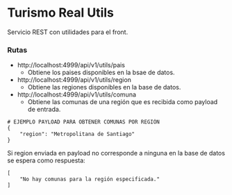 # Turismo Real Utils  
Servicio REST con utilidades para el front.  

### Rutas  
- http://localhost:4999/api/v1/utils/pais
  - Obtiene los paises disponibles en la bsae de datos.  
- http://localhost:4999/api/v1/utils/region
  - Obtiene las regiones disponibles en la base de datos.  
- http://localhost:4999/api/v1/utils/comuna
  - Obtiene las comunas de una región que es recibida como payload de entrada.  

```
# EJEMPLO PAYLOAD PARA OBTENER COMUNAS POR REGIÓN
{
    "region": "Metropolitana de Santiago"
}
```  
Si region enviada en payload no corresponde a ninguna en la base de datos se espera como respuesta:  
```
[
    "No hay comunas para la región especificada."
]
```